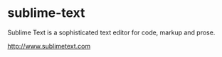 sublime-text
============

Sublime Text is a sophisticated text editor for code, markup and prose.

http://www.sublimetext.com

